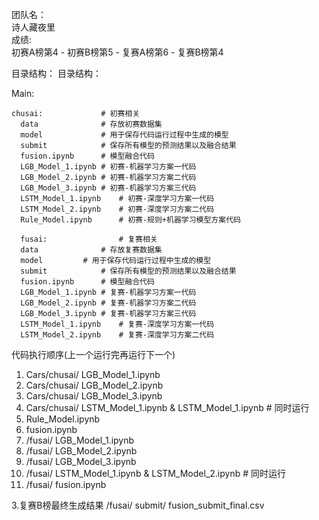 团队名：<br>
诗人藏夜里<br>
成绩:<br>
初赛A榜第4 - 初赛B榜第5 - 复赛A榜第6 - 复赛B榜第4<br>

目录结构：
目录结构：

Main:  

    chusai:      		# 初赛相关
      data     			# 存放初赛数据集
      model   			# 用于保存代码运行过程中生成的模型
      submit			# 保存所有模型的预测结果以及融合结果
      fusion.ipynb		# 模型融合代码
      LGB_Model_1.ipynb	# 初赛-机器学习方案一代码
      LGB_Model_2.ipynb	# 初赛-机器学习方案二代码
      LGB_Model_3.ipynb	# 初赛-机器学习方案三代码
      LSTM_Model_1.ipynb	# 初赛-深度学习方案一代码
      LSTM_Model_2.ipynb	# 初赛-深度学习方案二代码
      Rule_Model.ipynb		# 初赛-规则+机器学习模型方案代码

	  fusai:				# 复赛相关
      data				# 存放复赛数据集
      model			# 用于保存代码运行过程中生成的模型
      submit			# 保存所有模型的预测结果以及融合结果
      fusion.ipynb		# 模型融合代码
      LGB_Model_1.ipynb	# 复赛-机器学习方案一代码
      LGB_Model_2.ipynb	# 复赛-机器学习方案二代码
      LGB_Model_3.ipynb	# 复赛-机器学习方案三代码
      LSTM_Model_1.ipynb	# 复赛-深度学习方案一代码
      LSTM_Model_2.ipynb	# 复赛-深度学习方案二代码
    
代码执行顺序(上一个运行完再运行下一个)
1. Cars/chusai/ LGB_Model_1.ipynb
2. Cars/chusai/ LGB_Model_2.ipynb
3. Cars/chusai/ LGB_Model_3.ipynb
4. Cars/chusai/ LSTM_Model_1.ipynb & LSTM_Model_1.ipynb   # 同时运行
5. Rule_Model.ipynb
6. fusion.ipynb
7. /fusai/ LGB_Model_1.ipynb
8. /fusai/ LGB_Model_2.ipynb
9. /fusai/ LGB_Model_3.ipynb
10. /fusai/ LSTM_Model_1.ipynb & LSTM_Model_2.ipynb	# 同时运行
11. /fusai/ fusion.ipynb

3.复赛B榜最终生成结果
/fusai/ submit/ fusion_submit_final.csv

